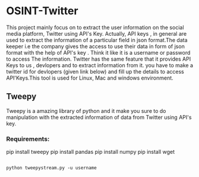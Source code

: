 # OSINT-Twitter

This project mainly focus on to extract the user information on the social media platform, Twitter using API's Key.
Actually, API keys , in general are used to extract the information of a particular field in json format.The data keeper i.e the company gives the access to use their data in form of json format with the help of API's key . Think it like it is a username or password to access The information.
Twitter has the same feature that it provides API Keys to us , devlopers and to extract information from it.
you have to make a twitter id for devlopers (given link below) and fill up the details to access API'Keys.This tool is used for Linux, Mac and windows environment.

## Tweepy

Tweepy is a amazing library of python and it make you sure to do manipulation with the extracted information of data from Twitter using API's key.

### Requirements:

pip install tweepy
pip install pandas
pip install numpy
pip install wget


```shell

python tweepystream.py -u username
```



